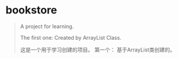 # bookstore
> A project for learning.
>
> The first one:
>   Created by ArrayList Class.
> 
> 这是一个用于学习创建的项目。
>   第一个：
>   基于ArrayList类创建的。
